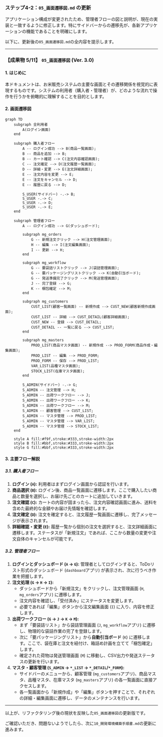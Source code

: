 ### **ステップ4-2：`05_画面遷移図.md` の更新**

アプリケーション構成が変更されたため、管理者フローの図と説明が、現在の実装と一致するように修正します。特にサイドバーからの遷移先が、各新アプリケーションの機能であることを明確にします。

以下に、更新後の`05_画面遷移図.md`の全内容を提示します。

---

### **【成果物 5/11】 `05_画面遷移図` (Ver. 3.0)**

#### **1. はじめに**
本ドキュメントは、お米販売システムの主要な画面とその遷移関係を視覚的に表現するものです。システムの利用者（購入者・管理者）が、どのような流れで操作を行うかを俯瞰的に理解することを目的とします。

#### **2. 画面遷移図**

```mermaid
graph TD
    subgraph 全利用者
        A(ログイン画面)
    end

    subgraph 購入者フロー
        A -- ログイン成功 --> B(商品一覧画面);
        B -- 商品を追加 --> B;
        B -- カート確認 --> C(注文内容確認画面);
        C -- 注文確定 --> D(注文履歴一覧画面);
        D -- 詳細・変更 --> E(注文詳細画面);
        E -- 注文内容を変更 --> E;
        E -- 注文をキャンセル --> D;
        E -- 履歴に戻る --> D;
        
        S_USER(サイドバー) -.-> B;
        S_USER -.-> C;
        S_USER -.-> D;
        S_USER -.-> E;
    end

    subgraph 管理者フロー
        A -- ログイン成功 --> G(ダッシュボード);

        subgraph mg_orders
            G -- 新規注文クリック --> H(注文管理画面);
            H -- 編集 --> I(注文編集画面);
            I -- 更新 --> H;
        end
        
        subgraph mg_workflow
            G -- 要袋詰リストクリック --> J(袋詰管理画面);
            G -- 要パッケージングリストクリック --> K(自動引当ボード);
            G -- 発送準備完了クリック --> M(発送管理画面);
            J -- 完了登録 --> G;
            K -- 梱包確定 --> M;
        end

        subgraph mg_customers
            CUST_LIST(顧客一覧画面) -- 新規作成 --> CUST_NEW(顧客新規作成画面);
            CUST_LIST -- 詳細 --> CUST_DETAIL(顧客詳細画面);
            CUST_NEW -- 登録 --> CUST_DETAIL;
            CUST_DETAIL -- 一覧に戻る --> CUST_LIST;
        end

        subgraph mg_masters
            PROD_LIST(商品マスタ画面) -- 新規作成 --> PROD_FORM(商品作成・編集画面);
            PROD_LIST -- 編集 --> PROD_FORM;
            PROD_FORM -- 保存 --> PROD_LIST;
            VAR_LIST(品種マスタ画面);
            STOCK_LIST(在庫マスタ画面);
        end

        S_ADMIN(サイドバー) -.-> G;
        S_ADMIN -- 注文管理 --> H;
        S_ADMIN -- 出荷ワークフロー --> J;
        S_ADMIN -- 出荷ワークフロー --> K;
        S_ADMIN -- 出荷ワークフロー --> M;
        S_ADMIN -- 顧客管理 --> CUST_LIST;
        S_ADMIN -- マスタ管理 --> PROD_LIST;
        S_ADMIN -- マスタ管理 --> VAR_LIST;
        S_ADMIN -- マスタ管理 --> STOCK_LIST;
    end

    style A fill:#f9f,stroke:#333,stroke-width:2px
    style B fill:#bbf,stroke:#333,stroke-width:2px
    style G fill:#bbf,stroke:#333,stroke-width:2px
```

#### **3. 主要フロー解説**

##### **3.1. 購入者フロー**
1.  **ログイン (`A`):** 利用者はまずログイン画面から認証を行います。
2.  **商品選択 (`B`):** ログイン後、商品一覧画面に遷移します。ここで購入したい商品と数量を選択し、お届け先ごとのカートに追加していきます。
3.  **注文確認 (`C`):** カートの内容が固まったら、注文内容確認画面に進み、送料を含めた最終的な金額やお届け先情報を確認します。
4.  **注文確定 (`D`):** 注文を確定すると、注文履歴一覧画面に遷移し、完了メッセージが表示されます。
5.  **詳細確認・変更 (`E`):** 履歴一覧から個別の注文を選択すると、注文詳細画面に遷移します。ステータスが「新規注文」であれば、ここから数量の変更や注文自体のキャンセルが可能です。

##### **3.2. 管理者フロー**
1.  **ログインとダッシュボード (`A` -> `G`):** 管理者としてログインすると、ToDoリスト形式のダッシュボード (`dashboard`アプリ) が表示され、次に行うべき作業を把握します。
2.  **注文処理 (`G` -> `H` -> `I`):**
    *   ダッシュボードから「新規注文」をクリックし、注文管理画面 (`H`, `mg_orders`アプリ) に遷移します。
    *   注文内容を確認し、「受付済み」にステータスを変更します。
    *   必要であれば「編集」ボタンから注文編集画面 (`I`) に入り、内容を修正します。
3.  **出荷ワークフロー (`G` -> `J` -> `K` -> `M`):**
    *   まず「要袋詰リスト」から袋詰管理画面 (`J`, `mg_workflow`アプリ) に遷移し、物理的な袋詰作業の完了を登録します。
    *   次に「要パッケージングリスト」から**自動引当ボード** (`K`) に遷移します。ここで、袋在庫と注文を紐付け、箱詰め計画を立てて「梱包確定」します。
    *   確定された荷物は発送管理画面 (`M`) に移動し、CSV出力や発送ステータスの更新を行います。
4.  **マスタ・顧客管理 (`S_ADMIN` -> `*_LIST` -> `*_DETAIL`/`*_FORM`):**
    *   サイドバーのメニューから、顧客管理 (`mg_customers`アプリ)、商品マスタ、品種マスタ、在庫マスタ (`mg_masters`アプリ) の各一覧画面に直接アクセスします。
    *   各一覧画面から「新規作成」や「編集」ボタンを押すことで、それぞれの詳細・編集画面に遷移し、データのメンテナンスを行います。

---

以上が、リファクタリング後の現状を反映した`05_画面遷移図`の更新版です。

ご確認いただき、問題ないようでしたら、次に`10_開発環境構築手順書.md`の更新に進みます。